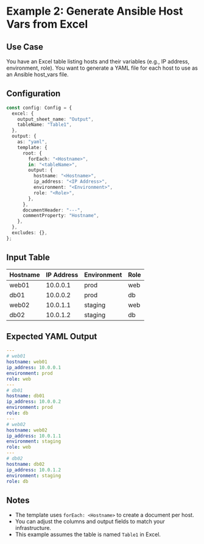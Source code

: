 # Example 2: Generate Ansible Host Vars from Excel

## Use Case

You have an Excel table listing hosts and their variables (e.g., IP address, environment, role). You want to generate a YAML file for each host to use as an Ansible host_vars file.

## Configuration

```typescript
const config: Config = {
  excel: {
    output_sheet_name: "Output",
    tableName: "Table1",
  },
  output: {
    as: "yaml",
    template: {
      root: {
        forEach: "<Hostname>",
        in: "<tableName>",
        output: {
          hostname: "<Hostname>",
          ip_address: "<IP Address>",
          environment: "<Environment>",
          role: "<Role>",
        },
      },
      documentHeader: "---",
      commentProperty: "Hostname",
    },
  },
  excludes: {},
};
```

## Input Table

| Hostname | IP Address | Environment | Role |
|----------|------------|-------------|------|
| web01    | 10.0.0.1   | prod        | web  |
| db01     | 10.0.0.2   | prod        | db   |
| web02    | 10.0.1.1   | staging     | web  |
| db02     | 10.0.1.2   | staging     | db   |

## Expected YAML Output

```yaml
---
# web01
hostname: web01
ip_address: 10.0.0.1
environment: prod
role: web
---
# db01
hostname: db01
ip_address: 10.0.0.2
environment: prod
role: db
---
# web02
hostname: web02
ip_address: 10.0.1.1
environment: staging
role: web
---
# db02
hostname: db02
ip_address: 10.0.1.2
environment: staging
role: db
```

## Notes
- The template uses `forEach: <Hostname>` to create a document per host.
- You can adjust the columns and output fields to match your infrastructure.
- This example assumes the table is named `Table1` in Excel.
